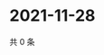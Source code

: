 # 2021-11-28

共 0 条

<!-- BEGIN WEIBO -->
<!-- 最后更新时间 Sun Nov 28 2021 14:13:44 GMT+0800 (China Standard Time) -->

<!-- END WEIBO -->
